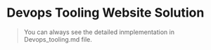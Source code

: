 # Devops Tooling Website Solution
>You can always see the detailed inmplementation in Devops_tooling.md file.
